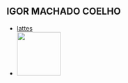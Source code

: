## IGOR MACHADO COELHO 

- [lattes](http://lattes.cnpq.br/5298061910591710)
- <img src="http://servicosweb.cnpq.br/wspessoa/servletrecuperafoto?tipo=1&id=K4241602H6" width="100" />